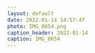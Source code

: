 ```yaml
---
layout: default
date: 2022-01-14 14:57:47
photo: IMG_0654.png
caption_header: 2022-01-14
caption: IMG_0654
---
```

